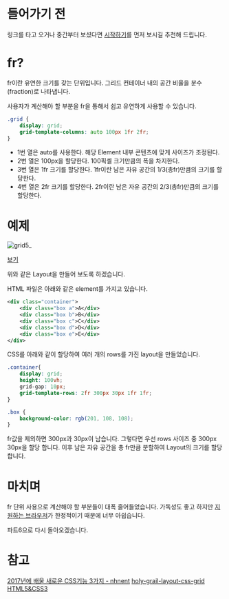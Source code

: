 # 들어가기 전
링크를 타고 오거나 중간부터 보셨다면 [시작하기](http://sonim1.tistory.com/193)를 먼저 보시길 추천해 드립니다.

# fr?
fr이란 유연한 크기를 갖는 단위입니다.
그리드 컨테이너 내의 공간 비율을 분수(fraction)로 나타냅니다.

사용자가 계산해야 할 부분을 fr을 통해서 쉽고 유연하게 사용할 수 있습니다.

```css
.grid {
    display: grid;
    grid-template-columns: auto 100px 1fr 2fr;
}
```

- 1번 열은 auto를 사용한다. 해당 Element 내부 콘텐츠에 맞게 사이즈가 조정된다.
- 2번 열은 100px을 할당한다. 100픽셀 크기만큼의 폭을 차지한다.
- 3번 열은 1fr 크기를 할당한다. 1fr이란 남은 자유 공간의 1/3(총fr)만큼의 크기를 할당한다.
- 4번 열은 2fr 크기를 할당한다. 2fr이란 남은 자유 공간의 2/3(총fr)만큼의 크기를 할당한다.

# 예제
![grid5_](https://raw.githubusercontent.com/sonim1/css_grid_example/master/assets/grid5_.PNG)

[보기](https://github.com/sonim1/css_grid_example/blob/master/assets/grid5_.PNG)

위와 같은 Layout을 만들어 보도록 하겠습니다.

HTML 파일은 아래와 같은 element를 가지고 있습니다.
```xml
<div class="container">
    <div class="box a">A</div>
    <div class="box b">B</div>
    <div class="box c">C</div>
    <div class="box d">D</div>
    <div class="box e">E</div>
</div>
```

CSS를 아래와 같이 할당하여 여러 개의 rows를 가진 layout을 만들었습니다.
```css
.container{
    display: grid;
    height: 100vh;
    grid-gap: 10px;
    grid-template-rows: 2fr 300px 30px 1fr 1fr;
}

.box {
    background-color: rgb(201, 108, 108);
}
```
fr값을 제외하면 300px과 30px이 남습니다. 그렇다면 우선 rows 사이즈 중 300px 30px을 할당 합니다.
이후 남은 자유 공간을 총 fr만큼 분할하여 Layout의 크기를 할당 합니다.



# 마치며
fr 단위 사용으로 계산해야 할 부분들이 대폭 줄어들었습니다.
가독성도 좋고 하지만 [지원하는 브라우저](http://caniuse.com/#search=grid)가 한정적이기 때문에 너무 아쉽습니다.

파트6으로 다시 돌아오겠습니다.


# 참고
[2017년에 배울 새로운 CSS기능 3가지 - nhnent](https://github.com/nhnent/fe.javascript/wiki/January-16-January-19,-2017)
[holy-grail-layout-css-grid](https://bitsofco.de/holy-grail-layout-css-grid/)
[HTML5&CSS3](http://html5tech.info/html5/pdf/HTML5&CSS3_08%EC%9E%A5_v1.0.pdf)
